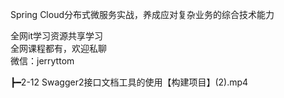Spring Cloud分布式微服务实战，养成应对复杂业务的综合技术能力

全网it学习资源共享学习<br>全网课程都有，欢迎私聊<br>微信：jerryttom<br>

┣━2-12 Swagger2接口文档工具的使用【构建项目】(2).mp4